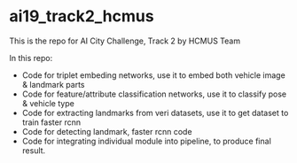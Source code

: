 # ai19_track2_hcmus
This is the repo for AI City Challenge, Track 2 by HCMUS Team

In this repo:
- Code for triplet embeding networks, use it to embed both vehicle image & landmark parts
- Code for feature/attribute classification networks, use it to classify pose & vehicle type
- Code for extracting landmarks from veri datasets, use it to get dataset to train faster rcnn 
- Code for detecting landmark, faster rcnn code 
- Code for integrating individual module into pipeline, to produce final result.



